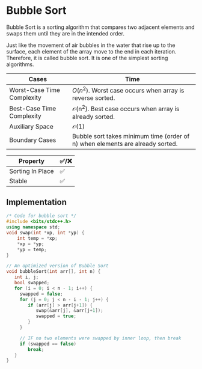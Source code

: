 # Bubble Sort

Bubble Sort is a sorting algorithm that compares two adjacent elements and swaps them until they are in the intended order.

Just like the movement of air bubbles in the water that rise up to the surface, each element of the array move to the end in each iteration.
Therefore, it is called bubble sort.
It is one of the simplest sorting algorithms.

| Cases                      | Time                                                                          |
| -------------------------- | ----------------------------------------------------------------------------- |
| Worst-Case Time Complexity | $O(n^2)$. Worst case occurs when array is reverse sorted.        |
| Best-Case Time Complexity  | &Oscr;(n<sup>2</sup>). Best case occurs when array is already sorted.         |
| Auxiliary Space            | &Oscr;(1)                                                                     |
| Boundary Cases             | Bubble sort takes minimum time (order of n) when elements are already sorted. |

| Property         | :white_check_mark:/:x: |
| ---------------- | ---------------------- |
| Sorting In Place | :white_check_mark:     |
| Stable           | :white_check_mark:     |

## Implementation

```cpp
/* Code for bubble sort */
#include <bits/stdc++.h>
using namespace std;
void swap(int *xp, int *yp) {
    int temp = *xp;
    *xp = *yp;
    *yp = temp;
}

// An optimized version of Bubble Sort
void bubbleSort(int arr[], int n) {
   int i, j;
   bool swapped;
   for (i = 0; i < n - 1; i++) {
     swapped = false;
     for (j = 0; j < n - i - 1; j++) {
        if (arr[j] > arr[j+1]) {
           swap(&arr[j], &arr[j+1]);
           swapped = true;
        }
     }

     // IF no two elements were swapped by inner loop, then break
     if (swapped == false)
        break;
   }
}
```
